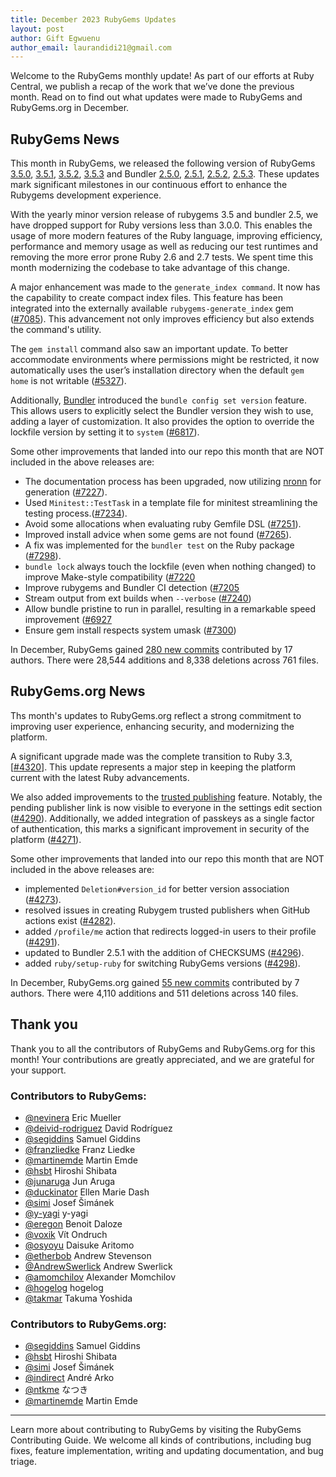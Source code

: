 ```yaml
---
title: December 2023 RubyGems Updates
layout: post
author: Gift Egwuenu
author_email: laurandidi21@gmail.com
---
```


Welcome to the RubyGems monthly update! As part of our efforts at Ruby Central, we publish a recap of the work that we’ve done the previous month. Read on to find out what updates were made to RubyGems and RubyGems.org in December.

## RubyGems News

This month in RubyGems, we released the following version of RubyGems [3.5.0](https://github.com/rubygems/rubygems/blob/master/CHANGELOG.md#350--2023-12-15), [3.5.1](https://github.com/rubygems/rubygems/blob/master/CHANGELOG.md#351--2023-12-15), [3.5.2](https://github.com/rubygems/rubygems/blob/master/CHANGELOG.md#352--2023-12-21), [3.5.3](https://github.com/rubygems/rubygems/blob/master/CHANGELOG.md#353--2023-12-22) and Bundler [2.5.0](https://github.com/rubygems/rubygems/blob/master/bundler/CHANGELOG.md#250-december-15-2023), [2.5.1](https://github.com/rubygems/rubygems/blob/master/bundler/CHANGELOG.md#251-december-15-2023), [2.5.2](https://github.com/rubygems/rubygems/blob/master/bundler/CHANGELOG.md#252-december-21-2023), [2.5.3](https://github.com/rubygems/rubygems/blob/master/bundler/CHANGELOG.md#253-december-22-2023). These updates mark significant milestones in our continuous effort to enhance the Rubygems development experience.

With the yearly minor version release of rubygems 3.5 and bundler 2.5, we have dropped support for Ruby versions less than 3.0.0. This enables the usage of more modern features of the Ruby language, improving efficiency, performance and memory usage as well as reducing our test runtimes and removing the more error prone Ruby 2.6 and 2.7 tests. We spent time this month modernizing the codebase to take advantage of this change.

A major enhancement was made to the `generate_index command`. It now has the capability to create compact index files. This feature has been integrated into the externally available `rubygems-generate_index` gem ([#7085](https://github.com/rubygems/rubygems/pull/7085)). This advancement not only improves efficiency but also extends the command's utility.

The `gem install` command also saw an important update. To better accommodate environments where permissions might be restricted, it now automatically uses the user’s installation directory when the default `gem home` is not writable ([#5327](https://github.com/rubygems/rubygems/pull/5327)).

Additionally, [Bundler](https://bundler.io) introduced the `bundle config set version` feature. This allows users to explicitly select the Bundler version they wish to use, adding a layer of customization. It also provides the option to override the lockfile version by setting it to `system` ([#6817](https://github.com/rubygems/rubygems/pull/6817)).

Some other improvements that landed into our repo this month that are NOT included in the above releases are:

- The documentation process has been upgraded, now utilizing  [nronn](https://github.com/n-ronn/nronn) for generation ([#7227](https://github.com/rubygems/rubygems/pull/7227)).
- Used `Minitest::TestTask` in a template file for minitest streamlining the testing process.([#7234](https://github.com/rubygems/rubygems/pull/7234)).
- Avoid some allocations when evaluating ruby Gemfile DSL ([#7251](https://github.com/rubygems/rubygems/pull/7251)).
- Improved install advice when some gems are not found ([#7265](https://github.com/rubygems/rubygems/pull/7265)).
- A fix was implemented for the `bundler test` on the Ruby package ([#7298](https://github.com/rubygems/rubygems/pull/7298)).
- `bundle lock` always touch the lockfile (even when nothing changed) to improve Make-style compatibility ([#7220](https://github.com/rubygems/rubygems/pull/7220)
- Improve rubygems and Bundler CI detection ([#7205](https://github.com/rubygems/rubygems/pull/7205)
- Stream output from ext builds when `--verbose` ([#7240](https://github.com/rubygems/rubygems/pull/7240))
- Allow bundle pristine to run in parallel, resulting in a remarkable speed improvement ([#6927](https://github.com/rubygems/rubygems/pull/6927)
- Ensure gem install respects system umask ([#7300](https://github.com/rubygems/rubygems/pull/7300))

In December, RubyGems gained [280 new commits](https://github.com/rubygems/rubygems/compare/master@%7B2023-12-01%7D...master@%7B2023-12-31%7D) contributed by 17 authors. There were 28,544 additions and 8,338 deletions across 761 files.

## RubyGems.org News

Ths month's updates to RubyGems.org reflect a strong commitment to improving user experience, enhancing security, and modernizing the platform. 

A significant upgrade made was the complete transition to Ruby 3.3, [[#4320](https://github.com/rubygems/rubygems.org/pull/4320)]. This update represents a major step in keeping the platform current with the latest Ruby advancements.

We also added improvements to the [trusted publishing](https://blog.rubygems.org/2023/12/14/trusted-publishing.html) feature. Notably, the pending publisher link is now visible to everyone in the settings edit section ([#4290](https://github.com/rubygems/rubygems.org/pull/4290)). Additionally, we added integration of passkeys as a single factor of authentication, this marks a significant improvement in security of the platform ([#4271](https://github.com/rubygems/rubygems.org/pull/4271)).

Some other improvements that landed into our repo this month that are NOT included in the above releases are:

- implemented `Deletion#version_id` for better version association ([#4273](https://github.com/rubygems/rubygems.org/pull/4273)).
- resolved issues in creating Rubygem trusted publishers when GitHub actions exist ([#4282](https://github.com/rubygems/rubygems.org/pull/4282)).
- added `/profile/me` action that redirects logged-in users to their profile ([#4291](https://github.com/rubygems/rubygems.org/pull/4291)).
- updated to Bundler 2.5.1 with the addition of CHECKSUMS ([#4296](https://github.com/rubygems/rubygems.org/pull/4296)).
- added `ruby/setup-ruby` for switching RubyGems versions ([#4298](https://github.com/rubygems/rubygems.org/pull/4298)).

In December, RubyGems.org gained [55 new commits](https://github.com/rubygems/rubygems.org/compare/master@%7B2023-12-01%7D...master@%7B2023-12-31%7D) contributed by 7 authors. There were 4,110 additions and 511 deletions across 140 files.

## Thank you

Thank you to all the contributors of RubyGems and RubyGems.org for this month! Your contributions are greatly appreciated, and we are grateful for your support.

### Contributors to RubyGems:

- [@nevinera](https://github.com/nevinera) Eric Mueller
- [@deivid-rodriguez](https://github.com/deivid-rodriguez) David Rodríguez
- [@segiddins](https://github.com/segiddins) Samuel Giddins
- [@franzliedke](https://github.com/franzliedke) Franz Liedke
- [@martinemde](https://github.com/martinemde) Martin Emde
- [@hsbt](https://github.com/hsbt) Hiroshi Shibata
- [@junaruga](https://github.com/junaruga) Jun Aruga
- [@duckinator](https://github.com/duckinator) Ellen Marie Dash
- [@simi](https://github.com/simi) Josef Šimánek
- [@y-yagi](https://github.com/y-yagi) y-yagi
- [@eregon](https://github.com/eregon) Benoit Daloze
- [@voxik](https://github.com/voxik) Vít Ondruch
- [@osyoyu](https://github.com/osyoyu) Daisuke Aritomo
- [@etherbob](https://github.com/etherbob) Andrew Stevenson
- [@AndrewSwerlick](https://github.com/AndrewSwerlick) Andrew Swerlick
- [@amomchilov](https://github.com/amomchilov) Alexander Momchilov
- [@hogelog](https://github.com/hogelog) hogelog 
- [@takmar](https://github.com/takmar) Takuma Yoshida


### Contributors to RubyGems.org:

- [@segiddins](https://github.com/segiddins) Samuel Giddins
- [@hsbt](https://github.com/hsbt) Hiroshi Shibata
- [@simi](https://github.com/simi) Josef Šimánek
- [@indirect](https://github.com/indirect) André Arko
- [@ntkme](https://github.com/ntkme) なつき
- [@martinemde](https://github.com/martinemde) Martin Emde

---
Learn more about contributing to RubyGems by visiting the RubyGems Contributing Guide. We welcome all kinds of contributions, including bug fixes, feature implementation, writing and updating documentation, and bug triage.